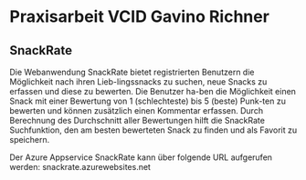 # Praxisarbeit VCID Gavino Richner

## SnackRate

Die Webanwendung SnackRate bietet registrierten Benutzern die Möglichkeit nach ihren Lieb-lingssnacks zu suchen, neue Snacks zu erfassen und diese zu bewerten. Die Benutzer ha-ben die Möglichkeit einen Snack mit einer Bewertung von 1 (schlechteste) bis 5 (beste) Punk-ten zu bewerten und können zusätzlich einen Kommentar erfassen. Durch Berechnung des Durchschnitt aller Bewertungen hilft die SnackRate Suchfunktion, den am besten bewerteten Snack zu finden und als Favorit zu speichern.


Der Azure Appservice SnackRate kann über folgende URL aufgerufen werden: snackrate.azurewebsites.net
